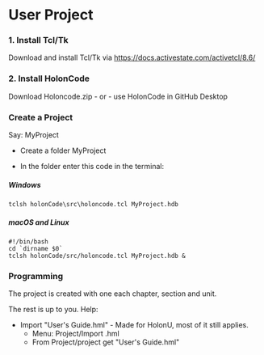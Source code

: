 # User Project

### 1. Install Tcl/Tk

Download and install Tcl/Tk via https://docs.activestate.com/activetcl/8.6/

### 2. Install HolonCode
Download Holoncode.zip - or -  use HolonCode in GitHub Desktop



### Create a Project

Say: MyProject 

- Create a folder MyProject 

- In the folder enter this code in the terminal:

##### Windows

```
tclsh holonCode\src\holoncode.tcl MyProject.hdb
````

##### macOS and Linux

````
#!/bin/bash 
cd `dirname $0` 
tclsh holonCode/src/holoncode.tcl MyProject.hdb &
````



### Programming

The project is created with one each chapter, section and unit. 

The rest is up to you. Help:

- Import "User's Guide.hml"  -  Made for HolonU, most of it still applies.
  - Menu: Project/Import .hml
  - From Project/project get "User's Guide.hml"

  

  

  

  

   

  



 





